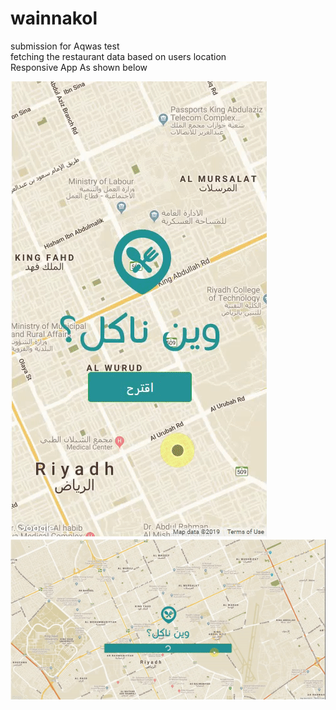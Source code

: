 # wainnakol
submission for Aqwas test  
fetching the restaurant data based on users location  
Responsive App As shown below  
  

![alt text](AppView.gif)
![alt text](WebView.gif)

